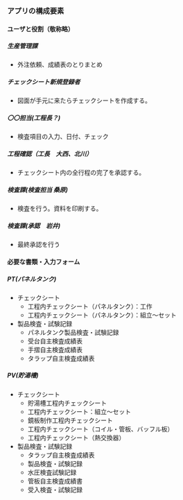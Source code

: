 ### アプリの構成要素

#### ユーザと役割（敬称略）

##### 生産管理課

- 外注依頼、成績表のとりまとめ

##### チェックシート新規登録者

- 図面が手元に来たらチェックシートを作成する。

##### 〇〇担当(工程長？)

- 検査項目の入力、日付、チェック

##### 工程確認（工長　大西、北川）

- チェックシート内の全行程の完了を承認する。

##### 検査課(検査担当 桑原)

- 検査を行う。資料を印刷する。

##### 検査課(承認　岩井)

- 最終承認を行う

#### 必要な書類・入力フォーム

##### PT(パネルタンク)

- チェックシート
  - 工程内チェックシート（パネルタンク）：工作
  - 工程内チェックシート（パネルタンク）：組立～セット
- 製品検査・試験記録
  - パネルタンク製品検査・試験記録
  - 受台自主検査成績表
  - 手摺自主検査成績表
  - タラップ自主検査成績表

##### PV(貯湯槽)

- チェックシート
  - 貯湯槽工程内チェックシート
  - 工程内チェックシート：組立～セット
  - 鏡板制作工程内チェックシート
  - 工程内チェックシート（コイル・管板、バッフル板）
  - 工程内チェックシート（熱交換器）
- 製品検査・試験記録
  - タラップ自主検査成績表
  - 製品検査・試験記録
  - 水圧検査試験記録
  - 管板自主検査成績書
  - 受入検査・試験記録
